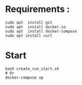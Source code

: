 
# Requirements :
 ```
sudo apt  install git
sudo apt  install docker.io
sudo apt  install docker-compose
sudo apt install curl
 ```

# Start
```
bash create_run_start.sh
# Or
docker-compose up
```
